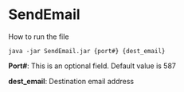 # SendEmail

How to run the file 

`java -jar SendEmail.jar {port#} {dest_email}`

**Port#**: This is an optional field. Default value is 587

**dest_email**: Destination email address
